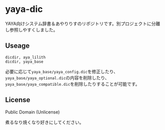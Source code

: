 # yaya-dic
YAYA向けシステム辞書＆あやりりすのリポジトリです。別プロジェクトに分離し参照しやすくしました。

## Useage
```
dicdir, aya_lilith
dicdir, yaya_base
```
必要に応じて`yaya_base/yaya_config.dic`を修正したり、`yaya_base/yaya_optional.dic`の内容を削除したり、`yaya_base/yaya_compatible.dic`を削除したりすることが可能です。

## License

Public Domain (Unlicense)

煮るなり焼くなり好きにしてください。

